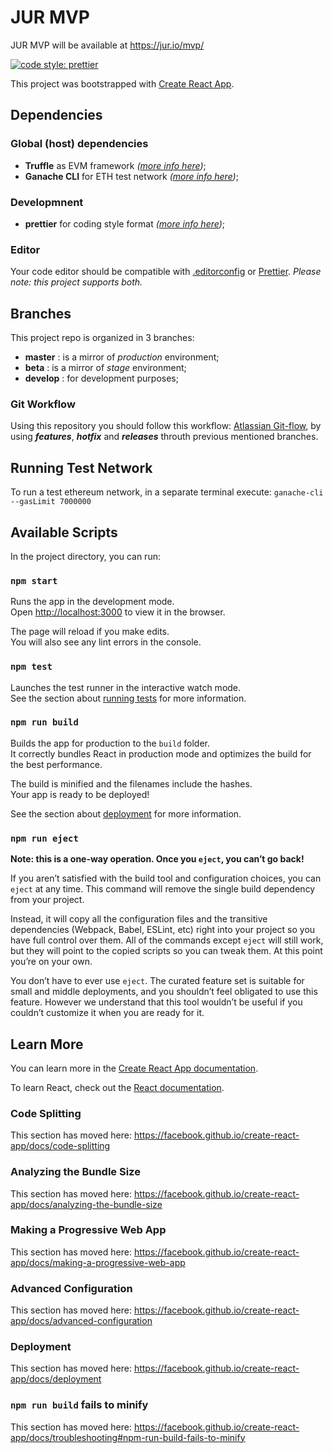 # JUR MVP

JUR MVP will be available at https://jur.io/mvp/

[![code style: prettier](https://img.shields.io/badge/code_style-prettier-ff69b4.svg?style=flat-square)](https://github.com/prettier/prettier)


This project was bootstrapped with [Create React App](https://github.com/facebook/create-react-app).


## Dependencies

### Global (host) dependencies
- **Truffle** as EVM framework _([more info here](https://truffleframework.com/docs/truffle/getting-started/installation))_;
- **Ganache CLI** for ETH test network _([more info here](https://github.com/trufflesuite/ganache-cli))_;

### Developmnent
- **prettier** for coding style format _([more info here](https://prettier.io))_;

### Editor
Your code editor should be compatible with [.editorconfig](https://editorconfig.org) or [Prettier](https://prettier.io).
_Please note: this project supports both._

## Branches
This project repo is organized in 3 branches:
- **master** : is a mirror of _production_ environment;
- **beta** : is a mirror of _stage_ environment;
- **develop** : for development purposes;

### Git Workflow
Using this repository you should follow this workflow: [Atlassian Git-flow](https://it.atlassian.com/git/tutorials/comparing-workflows/gitflow-workflow), by using _**features**_, _**hotfix**_ and _**releases**_ throuth previous mentioned branches.


## Running Test Network
To run a test ethereum network, in a separate terminal execute:
`ganache-cli --gasLimit 7000000`


## Available Scripts

In the project directory, you can run:

### `npm start`

Runs the app in the development mode.<br>
Open [http://localhost:3000](http://localhost:3000) to view it in the browser.

The page will reload if you make edits.<br>
You will also see any lint errors in the console.

### `npm test`

Launches the test runner in the interactive watch mode.<br>
See the section about [running tests](https://facebook.github.io/create-react-app/docs/running-tests) for more information.

### `npm run build`

Builds the app for production to the `build` folder.<br>
It correctly bundles React in production mode and optimizes the build for the best performance.

The build is minified and the filenames include the hashes.<br>
Your app is ready to be deployed!

See the section about [deployment](https://facebook.github.io/create-react-app/docs/deployment) for more information.

### `npm run eject`

**Note: this is a one-way operation. Once you `eject`, you can’t go back!**

If you aren’t satisfied with the build tool and configuration choices, you can `eject` at any time. This command will remove the single build dependency from your project.

Instead, it will copy all the configuration files and the transitive dependencies (Webpack, Babel, ESLint, etc) right into your project so you have full control over them. All of the commands except `eject` will still work, but they will point to the copied scripts so you can tweak them. At this point you’re on your own.

You don’t have to ever use `eject`. The curated feature set is suitable for small and middle deployments, and you shouldn’t feel obligated to use this feature. However we understand that this tool wouldn’t be useful if you couldn’t customize it when you are ready for it.

## Learn More

You can learn more in the [Create React App documentation](https://facebook.github.io/create-react-app/docs/getting-started).

To learn React, check out the [React documentation](https://reactjs.org/).

### Code Splitting

This section has moved here: https://facebook.github.io/create-react-app/docs/code-splitting

### Analyzing the Bundle Size

This section has moved here: https://facebook.github.io/create-react-app/docs/analyzing-the-bundle-size

### Making a Progressive Web App

This section has moved here: https://facebook.github.io/create-react-app/docs/making-a-progressive-web-app

### Advanced Configuration

This section has moved here: https://facebook.github.io/create-react-app/docs/advanced-configuration

### Deployment

This section has moved here: https://facebook.github.io/create-react-app/docs/deployment

### `npm run build` fails to minify

This section has moved here: https://facebook.github.io/create-react-app/docs/troubleshooting#npm-run-build-fails-to-minify
